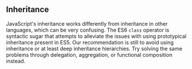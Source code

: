 ## Inheritance

JavaScript's inheritance works differently from inheritance in other languages, which can be very confusing. The ES6 `class` operator is syntactic sugar that attempts to alleviate the issues with using prototypical inheritance present in ES5. Our recommendation is still to avoid using inheritance or at least deep inheritance hierarchies. Try solving the same problems through delegation, aggregation, or functional composition instead.
